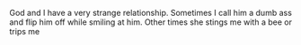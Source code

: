 God and I have a very strange relationship. Sometimes I call him a dumb ass and flip him off while smiling at him. Other times she stings me with a bee or trips me 